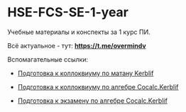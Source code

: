 # HSE-FCS-SE-1-year

Учебные материалы и конспекты за 1 курс ПИ.

Всё актуальное - тут: **https://t.me/overmindv**

Вспомагательные ссылки:

- [Подготовка к коллоквиуму по матану Kerblif](https://wiki.kerblif.space/ru/matan)

- [Подготовка к коллоквиуму по алгебре Cocalc.Kerblif](https://cocalc.kerblif.space/share/public_paths/426a3b46bb7a85b5675e55314a96e938620e8236)

- [Подготовка к экзамену по алгебре Cocalc.Kerblif](https://cocalc.kerblif.space/share/public_paths/974512768bdd73a1e726f5e6e6929942af8dfc57)

